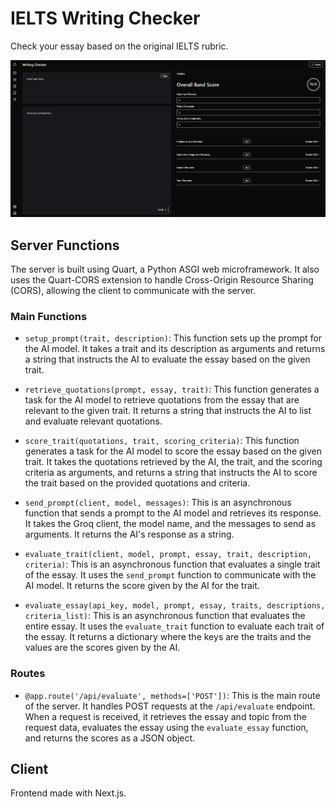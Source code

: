 # IELTS Writing Checker
Check your essay based on the original IELTS rubric.

![showcase](./img/show.png)

## Server Functions

The server is built using Quart, a Python ASGI web microframework. It also uses the Quart-CORS extension to handle Cross-Origin Resource Sharing (CORS), allowing the client to communicate with the server.

### Main Functions

- `setup_prompt(trait, description)`: This function sets up the prompt for the AI model. It takes a trait and its description as arguments and returns a string that instructs the AI to evaluate the essay based on the given trait.

- `retrieve_quotations(prompt, essay, trait)`: This function generates a task for the AI model to retrieve quotations from the essay that are relevant to the given trait. It returns a string that instructs the AI to list and evaluate relevant quotations.

- `score_trait(quotations, trait, scoring_criteria)`: This function generates a task for the AI model to score the essay based on the given trait. It takes the quotations retrieved by the AI, the trait, and the scoring criteria as arguments, and returns a string that instructs the AI to score the trait based on the provided quotations and criteria.

- `send_prompt(client, model, messages)`: This is an asynchronous function that sends a prompt to the AI model and retrieves its response. It takes the Groq client, the model name, and the messages to send as arguments. It returns the AI's response as a string.

- `evaluate_trait(client, model, prompt, essay, trait, description, criteria)`: This is an asynchronous function that evaluates a single trait of the essay. It uses the `send_prompt` function to communicate with the AI model. It returns the score given by the AI for the trait.

- `evaluate_essay(api_key, model, prompt, essay, traits, descriptions, criteria_list)`: This is an asynchronous function that evaluates the entire essay. It uses the `evaluate_trait` function to evaluate each trait of the essay. It returns a dictionary where the keys are the traits and the values are the scores given by the AI.

### Routes

- `@app.route('/api/evaluate', methods=['POST'])`: This is the main route of the server. It handles POST requests at the `/api/evaluate` endpoint. When a request is received, it retrieves the essay and topic from the request data, evaluates the essay using the `evaluate_essay` function, and returns the scores as a JSON object.

## Client
Frontend made with Next.js.
